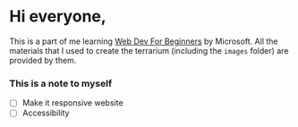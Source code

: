 # Hi everyone,

This is a part of me learning [Web Dev For Beginners](https://github.com/microsoft/Web-Dev-For-Beginners) by Microsoft. All the materials that I used to create the terrarium (including the `images` folder) are provided by them.

### This is a note to myself

- [ ] Make it responsive website
- [ ] Accessibility
